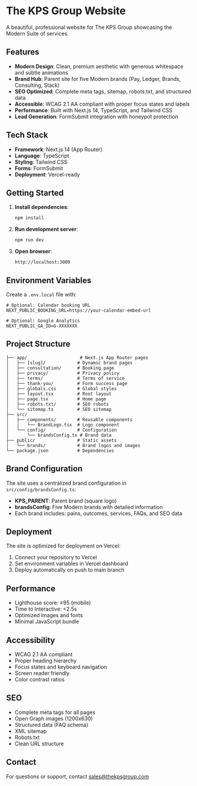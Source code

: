 # The KPS Group Website

A beautiful, professional website for The KPS Group showcasing the Modern Suite of services.

## Features

- **Modern Design**: Clean, premium aesthetic with generous whitespace and subtle animations
- **Brand Hub**: Parent site for five Modern brands (Pay, Ledger, Brands, Consulting, Stack)
- **SEO Optimized**: Complete meta tags, sitemap, robots.txt, and structured data
- **Accessible**: WCAG 2.1 AA compliant with proper focus states and labels
- **Performance**: Built with Next.js 14, TypeScript, and Tailwind CSS
- **Lead Generation**: FormSubmit integration with honeypot protection

## Tech Stack

- **Framework**: Next.js 14 (App Router)
- **Language**: TypeScript
- **Styling**: Tailwind CSS
- **Forms**: FormSubmit
- **Deployment**: Vercel-ready

## Getting Started

1. **Install dependencies**:
   ```bash
   npm install
   ```

2. **Run development server**:
   ```bash
   npm run dev
   ```

3. **Open browser**:
   ```
   http://localhost:3000
   ```

## Environment Variables

Create a `.env.local` file with:

```env
# Optional: Calendar booking URL
NEXT_PUBLIC_BOOKING_URL=https://your-calendar-embed-url

# Optional: Google Analytics
NEXT_PUBLIC_GA_ID=G-XXXXXXX
```

## Project Structure

```
├── app/                    # Next.js App Router pages
│   ├── [slug]/            # Dynamic brand pages
│   ├── consultation/      # Booking page
│   ├── privacy/           # Privacy policy
│   ├── terms/             # Terms of service
│   ├── thank-you/         # Form success page
│   ├── globals.css        # Global styles
│   ├── layout.tsx         # Root layout
│   ├── page.tsx           # Home page
│   ├── robots.txt/        # SEO robots
│   └── sitemap.ts         # SEO sitemap
├── src/
│   ├── components/        # Reusable components
│   │   └── BrandLogo.tsx  # Logo component
│   └── config/            # Configuration
│       └── brandsConfig.ts # Brand data
├── public/                # Static assets
│   └── brands/            # Brand logos and images
└── package.json           # Dependencies
```

## Brand Configuration

The site uses a centralized brand configuration in `src/config/brandsConfig.ts`:

- **KPS_PARENT**: Parent brand (square logo)
- **brandsConfig**: Five Modern brands with detailed information
- Each brand includes: pains, outcomes, services, FAQs, and SEO data

## Deployment

The site is optimized for deployment on Vercel:

1. Connect your repository to Vercel
2. Set environment variables in Vercel dashboard
3. Deploy automatically on push to main branch

## Performance

- Lighthouse score: ≥95 (mobile)
- Time to Interactive: <2.5s
- Optimized images and fonts
- Minimal JavaScript bundle

## Accessibility

- WCAG 2.1 AA compliant
- Proper heading hierarchy
- Focus states and keyboard navigation
- Screen reader friendly
- Color contrast ratios

## SEO

- Complete meta tags for all pages
- Open Graph images (1200x630)
- Structured data (FAQ schema)
- XML sitemap
- Robots.txt
- Clean URL structure

## Contact

For questions or support, contact sales@thekpsgroup.com
